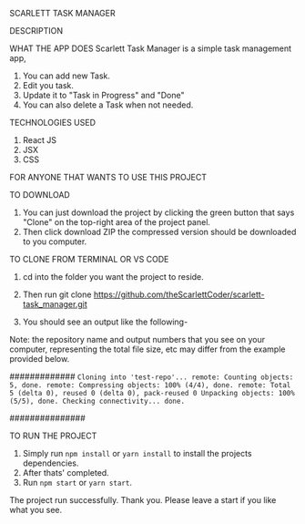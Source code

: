SCARLETT TASK MANAGER

DESCRIPTION

WHAT THE APP DOES
Scarlett Task Manager is a simple task management app, 
1. You can add new Task.
2. Edit you task.
3. Update it to "Task in Progress" and "Done"
4. You can also delete a Task when not needed.

TECHNOLOGIES USED 
1. React JS
2. JSX
3. CSS

FOR ANYONE THAT WANTS TO USE THIS PROJECT

TO DOWNLOAD
1. You can just download the project by clicking the green button that says "Clone" on the top-right area of the project panel.
2. Then click download ZIP the compressed version should be downloaded to you computer.

TO CLONE FROM TERMINAL OR VS CODE

1. cd into the folder you want the project to reside.
2. Then run git clone https://github.com/theScarlettCoder/scarlett-task_manager.git

3. You should see an output like the following-

Note: the repository name and output numbers that you see on your computer, representing the total file size, etc may differ from the example provided below.

#############
`Cloning into 'test-repo'...
remote: Counting objects: 5, done.
remote: Compressing objects: 100% (4/4), done.
remote: Total 5 (delta 0), reused 0 (delta 0), pack-reused 0
Unpacking objects: 100% (5/5), done.
Checking connectivity... done. `

###############


TO RUN THE PROJECT

1. Simply run `npm install` or `yarn install` to install the projects dependencies.
2. After thats' completed.
3. Run `npm start` or `yarn start`.

The project run successfully.
Thank you.
Please leave a start if you like what you see.
